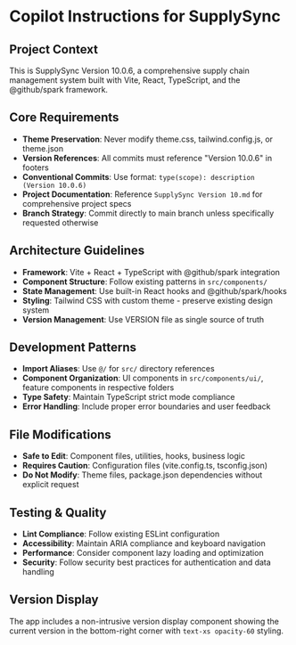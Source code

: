 # Copilot Instructions for SupplySync

## Project Context

This is SupplySync Version 10.0.6, a comprehensive supply chain management system built with Vite, React, TypeScript, and the @github/spark framework.

## Core Requirements

- **Theme Preservation**: Never modify theme.css, tailwind.config.js, or theme.json
- **Version References**: All commits must reference "Version 10.0.6" in footers
- **Conventional Commits**: Use format: `type(scope): description (Version 10.0.6)`
- **Project Documentation**: Reference `SupplySync Version 10.md` for comprehensive project specs
- **Branch Strategy**: Commit directly to main branch unless specifically requested otherwise

## Architecture Guidelines

- **Framework**: Vite + React + TypeScript with @github/spark integration
- **Component Structure**: Follow existing patterns in `src/components/`
- **State Management**: Use built-in React hooks and @github/spark/hooks
- **Styling**: Tailwind CSS with custom theme - preserve existing design system
- **Version Management**: Use VERSION file as single source of truth

## Development Patterns

- **Import Aliases**: Use `@/` for `src/` directory references
- **Component Organization**: UI components in `src/components/ui/`, feature components in respective folders
- **Type Safety**: Maintain TypeScript strict mode compliance
- **Error Handling**: Include proper error boundaries and user feedback

## File Modifications

- **Safe to Edit**: Component files, utilities, hooks, business logic
- **Requires Caution**: Configuration files (vite.config.ts, tsconfig.json)
- **Do Not Modify**: Theme files, package.json dependencies without explicit request

## Testing & Quality

- **Lint Compliance**: Follow existing ESLint configuration
- **Accessibility**: Maintain ARIA compliance and keyboard navigation
- **Performance**: Consider component lazy loading and optimization
- **Security**: Follow security best practices for authentication and data handling

## Version Display

The app includes a non-intrusive version display component showing the current version in the bottom-right corner with `text-xs opacity-60` styling.
